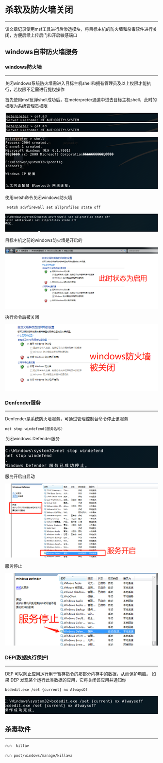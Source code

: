 # 杀软及防火墙关闭

------

该文章记录使用msf工具进行后渗透模块，将目标主机的防火墙和杀毒软件进行关闭，方便后续上传后门和开启敏感端口



## windows自带防火墙服务

### windows防火墙

------

关闭windows系统防火墙需进入目标主机shell和拥有管理员及以上权限才能执行，若权限不足需进行提权操作

首先使用msf反弹shell成功后，在meterpreter通道中进去目标主机shell，此时的权限为系统管理员权限

![image-20211021110239586](杀软及防火墙关闭.assets/image-20211021110239586.png)![image-20211021110239705](杀软及防火墙关闭.assets/image-20211021110239705.png)

![image-20211021110136651](杀软及防火墙关闭.assets/image-20211021110136651.png)



使用netsh命令关闭windows防火墙

```
 Netsh advfirewall set allprofiles state off
```

![image-20211021110353082](杀软及防火墙关闭.assets/image-20211021110353082.png)



目标主机之前的windows防火墙是开启的

![image-20211021110536165](杀软及防火墙关闭.assets/image-20211021110536165.png)



执行命令后被关闭

![image-20211021110718801](杀软及防火墙关闭.assets/image-20211021110718801.png)



### Denfender服务

------

Denfender是系统防火墙服务，可通过管理控制台命令停止该服务



```
net stop windefend(服务名称)
```

关闭windows Defender服务

![image-20211021111629546](杀软及防火墙关闭.assets/image-20211021111629546.png)



服务开启自启动

![image-20211021111451170](杀软及防火墙关闭.assets/image-20211021111451170.png)



服务停止

![image-20211021111952028](杀软及防火墙关闭.assets/image-20211021111952028.png)



### DEP(数据执行保护)

------

DEP 可以防止应用运行用于暂存指令的那部分内存中的数据，从而保护电脑。 如果 DEP 发现某个运行此类数据的应用，它将关闭该应用并通知你



```
bcdedit.exe /set {current} nx AlwaysOf
```

![image-20211021112310183](杀软及防火墙关闭.assets/image-20211021112310183.png)



## 杀毒软件

------

```
run  killav

run post/windows/manage/killava
```

